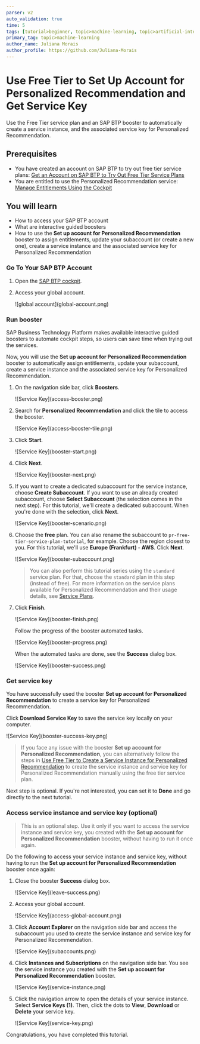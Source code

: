```yaml
---
parser: v2
auto_validation: true
time: 5
tags: [tutorial>beginner, topic>machine-learning, topic>artificial-intelligence, topic>cloud, software-product>sap-business-technology-platform, software-product>sap-ai-business-services, software-product>personalized-recommendation, tutorial>free-tier]
primary_tag: topic>machine-learning
author_name: Juliana Morais
author_profile: https://github.com/Juliana-Morais
---
```


# Use Free Tier to Set Up Account for Personalized Recommendation and Get Service Key
<!-- description --> Use the Free Tier service plan and an SAP BTP booster to automatically create a service instance, and the associated service key for Personalized Recommendation.

## Prerequisites
- You have created an account on SAP BTP to try out free tier service plans: [Get an Account on SAP BTP to Try Out Free Tier Service Plans](btp-free-tier-account)
- You are entitled to use the Personalized Recommendation service: [Manage Entitlements Using the Cockpit](btp-cockpit-entitlements)

## You will learn
  - How to access your SAP BTP account
  - What are interactive guided boosters
  - How to use the **Set up account for Personalized Recommendation** booster to assign entitlements, update your subaccount (or create a new one), create a service instance and the associated service key for Personalized Recommendation


### Go To Your SAP BTP Account


1. Open the [SAP BTP cockpit](https://account.hana.ondemand.com/cockpit#/home/allaccounts).

2. Access your global account.

    <!-- border -->![global account](global-account.png)



### Run booster


SAP Business Technology Platform makes available interactive guided boosters to automate cockpit steps, so users can save time when trying out the services.

Now, you will use the **Set up account for Personalized Recommendation** booster to automatically assign entitlements, update your subaccount, create a service instance and the associated service key for Personalized Recommendation.

1. On the navigation side bar, click **Boosters**.

    <!-- border -->![Service Key](access-booster.png)

2. Search for **Personalized Recommendation** and click the tile to access the booster.

    <!-- border -->![Service Key](access-booster-tile.png)

3. Click **Start**.

    <!-- border -->![Service Key](booster-start.png)

4. Click **Next**.

    <!-- border -->![Service Key](booster-next.png)

5. If you want to create a dedicated subaccount for the service instance, choose **Create Subaccount**. If you want to use an already created subaccount, choose **Select Subaccount** (the selection comes in the next step). For this tutorial, we'll create a dedicated subaccount. When you're done with the selection, click **Next**.

    <!-- border -->![Service Key](booster-scenario.png)

6. Choose the **free** plan. You can also rename the subaccount to `pr-free-tier-service-plan-tutorial`, for example. Choose the region closest to you. For this tutorial, we'll use **Europe (Frankfurt) - AWS**. Click **Next**.

    <!-- border -->![Service Key](booster-subaccount.png)

    >You can also perform this tutorial series using the `standard` service plan. For that, choose the `standard` plan in this step (instead of free). For more information on the service plans available for Personalized Recommendation and their usage details, see [Service Plans](https://help.sap.com/docs/Personalized_Recommendation/2c2078b9efa84566ac19d44df9625c65/b6042634958d4bb48288ced513944b29.html).

7. Click **Finish**.

    <!-- border -->![Service Key](booster-finish.png)

    Follow the progress of the booster automated tasks.

    <!-- border -->![Service Key](booster-progress.png)

    When the automated tasks are done, see the **Success** dialog box.

    <!-- border -->![Service Key](booster-success.png)



### Get service key


You have successfully used the booster **Set up account for Personalized Recommendation** to create a service key for Personalized Recommendation.

Click **Download Service Key** to save the service key locally on your computer.

<!-- border -->![Service Key](booster-success-key.png)

>If you face any issue with the booster **Set up account for Personalized Recommendation**, you can alternatively follow the steps in [Use Free Tier to Create a Service Instance for Personalized Recommendation](cp-aibus-pr-free-service-instance) to create the service instance and service key for Personalized Recommendation manually using the free tier service plan.

Next step is optional. If you're not interested, you can set it to **Done** and go directly to the next tutorial.




### Access service instance and service key (optional)


> This is an optional step. Use it only if you want to access the service instance and service key, you created with the **Set up account for Personalized Recommendation** booster, without having to run it once again.

Do the following to access your service instance and service key, without having to run the **Set up account for Personalized Recommendation** booster once again:

1. Close the booster **Success** dialog box.

    <!-- border -->![Service Key](leave-success.png)

2. Access your global account.

    <!-- border -->![Service Key](access-global-account.png)

3. Click **Account Explorer** on the navigation side bar and access the subaccount you used to create the service instance and service key for Personalized Recommendation.

    <!-- border -->![Service Key](subaccounts.png)

4. Click **Instances and Subscriptions** on the navigation side bar. You see the service instance you created with the **Set up account for Personalized Recommendation** booster.

    <!-- border -->![Service Key](service-instance.png)

5. Click the navigation arrow to open the details of your service instance. Select **Service Keys (1)**. Then, click the dots to **View**, **Download** or **Delete** your service key.

    <!-- border -->![Service Key](service-key.png)

Congratulations, you have completed this tutorial.

